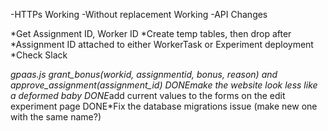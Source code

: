 -HTTPs Working
-Without replacement Working
-API Changes

*Get Assignment ID, Worker ID
*Create temp tables, then drop after
*Assignment ID attached to either WorkerTask or Experiment deployment
*Check Slack 


*gpaas.js
*grant_bonus(workid, assignmentid, bonus, reason) and approve_assignment(assignment_id)
DONE*make the website look less like a deformed baby
DONE*add current values to the forms on the edit experiment page
DONE*Fix the database migrations issue (make new one with the same name?)
